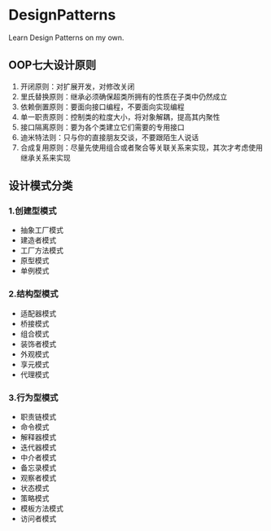 # DesignPatterns

Learn Design Patterns on my own.

## OOP七大设计原则

1. 开闭原则：对扩展开发，对修改关闭
2. 里氏替换原则：继承必须确保超类所拥有的性质在子类中仍然成立
3. 依赖倒置原则：要面向接口编程，不要面向实现编程
4. 单一职责原则：控制类的粒度大小，将对象解耦，提高其内聚性
5. 接口隔离原则：要为各个类建立它们需要的专用接口
6. 迪米特法则：只与你的直接朋友交谈，不要跟陌生人说话
7. 合成复用原则：尽量先使用组合或者聚合等关联关系来实现，其次才考虑使用继承关系来实现

## 设计模式分类

### 1.创建型模式

- 抽象工厂模式
- 建造者模式
- 工厂方法模式
- 原型模式
- 单例模式

### 2.结构型模式

- 适配器模式
- 桥接模式
- 组合模式
- 装饰者模式
- 外观模式
- 享元模式
- 代理模式

### 3.行为型模式

- 职责链模式
- 命令模式
- 解释器模式
- 迭代器模式
- 中介者模式
- 备忘录模式
- 观察者模式
- 状态模式
- 策略模式
- 模板方法模式
- 访问者模式
